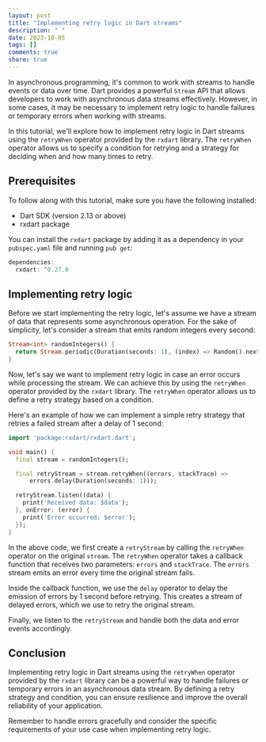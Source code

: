 ```yaml
---
layout: post
title: "Implementing retry logic in Dart streams"
description: " "
date: 2023-10-05
tags: []
comments: true
share: true
---
```


In asynchronous programming, it's common to work with streams to handle events or data over time. Dart provides a powerful `Stream` API that allows developers to work with asynchronous data streams effectively. However, in some cases, it may be necessary to implement retry logic to handle failures or temporary errors when working with streams.

In this tutorial, we'll explore how to implement retry logic in Dart streams using the `retryWhen` operator provided by the `rxdart` library. The `retryWhen` operator allows us to specify a condition for retrying and a strategy for deciding when and how many times to retry.

## Prerequisites

To follow along with this tutorial, make sure you have the following installed:

* Dart SDK (version 2.13 or above)
* rxdart package

You can install the `rxdart` package by adding it as a dependency in your `pubspec.yaml` file and running `pub get`:

```dart
dependencies:
  rxdart: ^0.27.0
```

## Implementing retry logic

Before we start implementing the retry logic, let's assume we have a stream of data that represents some asynchronous operation. For the sake of simplicity, let's consider a stream that emits random integers every second:

```dart
Stream<int> randomIntegers() {
  return Stream.periodic(Duration(seconds: 1), (index) => Random().nextInt(100));
}
```

Now, let's say we want to implement retry logic in case an error occurs while processing the stream. We can achieve this by using the `retryWhen` operator provided by the `rxdart` library. The `retryWhen` operator allows us to define a retry strategy based on a condition.

Here's an example of how we can implement a simple retry strategy that retries a failed stream after a delay of 1 second:

```dart
import 'package:rxdart/rxdart.dart';

void main() {
  final stream = randomIntegers();

  final retryStream = stream.retryWhen((errors, stackTrace) =>
      errors.delay(Duration(seconds: 1)));

  retryStream.listen((data) {
    print('Received data: $data');
  }, onError: (error) {
    print('Error occurred: $error');
  });
}
```

In the above code, we first create a `retryStream` by calling the `retryWhen` operator on the original `stream`. The `retryWhen` operator takes a callback function that receives two parameters: `errors` and `stackTrace`. The `errors` stream emits an error every time the original stream fails.

Inside the callback function, we use the `delay` operator to delay the emission of errors by 1 second before retrying. This creates a stream of delayed errors, which we use to retry the original stream.

Finally, we listen to the `retryStream` and handle both the data and error events accordingly.

## Conclusion

Implementing retry logic in Dart streams using the `retryWhen` operator provided by the `rxdart` library can be a powerful way to handle failures or temporary errors in an asynchronous data stream. By defining a retry strategy and condition, you can ensure resilience and improve the overall reliability of your application.

Remember to handle errors gracefully and consider the specific requirements of your use case when implementing retry logic.